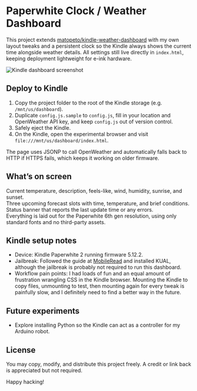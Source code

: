 # Paperwhite Clock / Weather Dashboard

This project extends [matopeto/kindle-weather-dashboard](https://github.com/matopeto/kindle-weather-dashboard) with my own layout tweaks and a persistent clock so the Kindle always shows the current time alongside weather details. All settings still live directly in `index.html`, keeping deployment lightweight for e-ink hardware.

![Kindle dashboard screenshot](Screenshot%202025-10-08%20at%209.16.28%E2%80%AFPM.png)

## Deploy to Kindle

1. Copy the project folder to the root of the Kindle storage (e.g. `/mnt/us/dashboard`).
2. Duplicate `config.js.sample` to `config.js`, fill in your location and OpenWeather API key, and keep `config.js` out of version control.
3. Safely eject the Kindle.
4. On the Kindle, open the experimental browser and visit `file:///mnt/us/dashboard/index.html`.

The page uses JSONP to call OpenWeather and automatically falls back to HTTP if HTTPS fails, which keeps it working on older firmware.

## What’s on screen

Current temperature, description, feels-like, wind, humidity, sunrise, and sunset.  
Three upcoming forecast slots with time, temperature, and brief conditions.  
Status banner that reports the last update time or any errors.  
Everything is laid out for the Paperwhite 6th gen resolution, using only standard fonts and no third-party assets.

## Kindle setup notes

- Device: Kindle Paperwhite 2 running firmware 5.12.2.  
- Jailbreak: Followed the guide at [MobileRead](https://www.mobileread.com/forums/showthread.php?t=346037) and installed KUAL, although the jailbreak is probably not required to run this dashboard.  
- Workflow pain points: I had loads of fun and an equal amount of frustration wrangling CSS in the Kindle browser. Mounting the Kindle to copy files, unmounting to test, then mounting again for every tweak is painfully slow, and I definitely need to find a better way in the future.

## Future experiments

- Explore installing Python so the Kindle can act as a controller for my Arduino robot.

## License

You may copy, modify, and distribute this project freely. A credit or link back is appreciated but not required.

Happy hacking!
